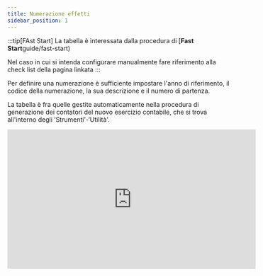 ```yaml
---
title: Numerazione effetti
sidebar_position: 1
---
```


:::tip[FAst Start]
La tabella è interessata dalla procedura di [**Fast Start**guide/fast-start)

Nel caso in cui si intenda configurare manualmente fare riferimento alla check list della pagina linkata
:::

Per definire una numerazione è sufficiente impostare l'anno di riferimento, il codice della numerazione, la sua descrizione e il numero di partenza.

La tabella è fra quelle gestite automaticamente nella procedura di generazione dei contatori del nuovo esercizio contabile, che si trova all'interno degli ‘Strumenti'-‘Utilità'.

<iframe width="560" height="315" src="https://www.youtube.com/embed/pnRACKqZqvM" title="YouTube video player" frameborder="0" allowfullscreen= "true"></iframe>

